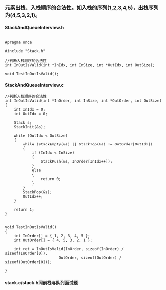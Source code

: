 ### 元素出栈、入栈顺序的合法性。如入栈的序列(1,2,3,4,5)，出栈序列为(4,5,3,2,1)。

#### StackAndQueueInterview.h

```

#pragma once

#include "Stack.h"

//判断入栈顺序的合法性
int InOutIsValid(int *InIdx, int InSize, int *OutIdx, int OutSize);

void TestInOutIsValid();

```

#### StackAndQueueInterview.c
```
//判断入栈顺序的合法性
int InOutIsValid(int *InOrder, int InSize, int *OutOrder, int OutSize)
{
	int InIdx = 0;
	int OutIdx = 0;

	Stack s;
	StackInit(&s);
	
	while (OutIdx < OutSize)
	{
		while (StackEmpty(&s) || StackTop(&s) != OutOrder[OutIdx])
		{
			if (InIdx < InSize)
			{
				StackPush(&s, InOrder[InIdx++]);
			}
			else
			{
				return 0;
			}
		}
		StackPop(&s);
		OutIdx++;
	}

	return 1;
}


void TestInOutIsValid()
{
	int InOrder[] = { 1, 2, 3, 4, 5 };
	int OutOrder[] = { 4, 5, 3, 2, 1 };

	int ret = InOutIsValid(InOrder, sizeof(InOrder) / sizeof(InOrder[0]),
						OutOrder, sizeof(OutOrder) / sizeof(OutOrder[0]));

}

```


#### stack.c/stack.h同前栈与队列面试题